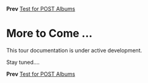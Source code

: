 <!--- GENERATED FILE, DO NOT EDIT --->
**Prev** [Test for POST Albums](./PostAlbums.md)


# More to Come ...

This tour documentation is under active development.

Stay tuned....

**Prev** [Test for POST Albums](./PostAlbums.md)

